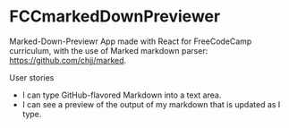 # FCCmarkedDownPreviewer


Marked-Down-Previewr App made with React for FreeCodeCamp curriculum, with the use of Marked markdown parser: https://github.com/chjj/marked.

User stories
<ul>
<li>I can type GitHub-flavored Markdown into a text area.
<li>I can see a preview of the output of my markdown that is updated as I type.
</ul>
